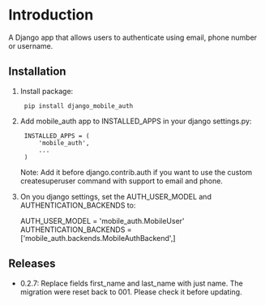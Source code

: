 # Introduction #

A Django app that allows users to authenticate using email, phone number or username.


## Installation ##


1. Install package:

        pip install django_mobile_auth

2. Add mobile_auth app to INSTALLED_APPS in your django settings.py:

        INSTALLED_APPS = (
            'mobile_auth',
            ...
        )

    Note: Add it before django.contrib.auth if you want to use the custom createsuperuser command with support to email and phone.

3. On you django settings, set the AUTH_USER_MODEL and AUTHENTICATION_BACKENDS to:

    AUTH_USER_MODEL = 'mobile_auth.MobileUser'
    AUTHENTICATION_BACKENDS = ['mobile_auth.backends.MobileAuthBackend',]


## Releases ##

- 0.2.7: Replace fields first_name and last_name with just name. The migration were reset back to 001. Please check it before updating.
